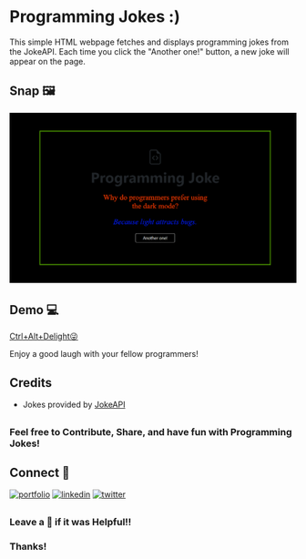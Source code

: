 # Programming Jokes :)

This simple HTML webpage fetches and displays programming jokes from the JokeAPI. Each time you click the "Another one!" button, a new joke will appear on the page.

## Snap 🖼️
![snap](snap.png)


## Demo 💻
[Ctrl+Alt+Delight😜](https://alokverma18.github.io/Programming-Jokes/)

Enjoy a good laugh with your fellow programmers!

## Credits

- Jokes provided by [JokeAPI](https://v2.jokeapi.dev/)

## 
### Feel free to Contribute, Share, and have fun with Programming Jokes!
##

## Connect 👋
[![portfolio](https://img.shields.io/badge/my_portfolio-000?style=for-the-badge&logo=ko-fi&logoColor=white)](https://alokverma18.github.io/Portfolio/)
[![linkedin](https://img.shields.io/badge/linkedin-0A66C2?style=for-the-badge&logo=linkedin&logoColor=white)](https://www.linkedin.com/in/alokverma18/)
[![twitter](https://img.shields.io/badge/twitter-1DA1F2?style=for-the-badge&logo=twitter&logoColor=white)](https://twitter.com/ak_verma18)


## 
### Leave a 🌟 if it was Helpful!!
### Thanks!

